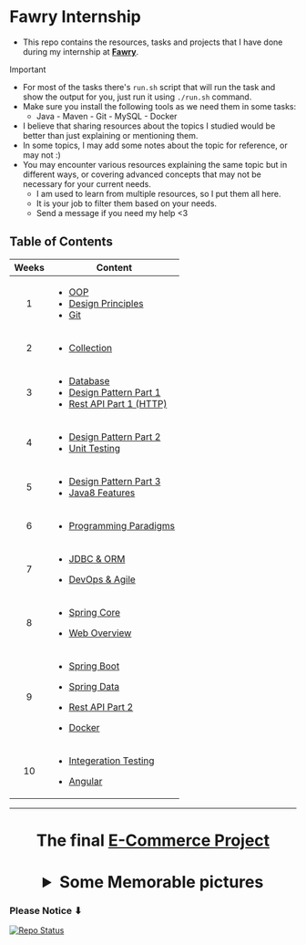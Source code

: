# Fawry Internship

- This repo contains the resources, tasks and projects that I have done during my internship at [**Fawry**](https://www.fawry.com/).

> [!IMPORTANT]
>
> - For most of the tasks there's `run.sh` script that will run the task and show the output for you, just run it using `./run.sh` command.
> - Make sure you install the following tools as we need them in some tasks:
>   - Java - Maven - Git - MySQL - Docker
> - I believe that sharing resources about the topics I studied would be better than just explaining or mentioning them.
> - In some topics, I may add some notes about the topic for reference, or may not :)
> - You may encounter various resources explaining the same topic but in different ways, or covering advanced concepts that may not be necessary for your current needs.
>   - I am used to learn from multiple resources, so I put them all here.
>   - It is your job to filter them based on your needs.
>   - Send a message if you need my help <3

## Table of Contents

<table>
  <thead>
    <tr>
      <th>Weeks</th>
      <th>Content</th>
    </tr>
  </thead>
  <tbody>
    <tr>
      <td align="center">1</td>
      <td>
        <ul>
          <li><a href="./Week1/OOP">OOP</a></li>
          <li><a href="Week1/Design-Principles">Design Principles</a></li>
          <li><a href="Week1/Git-VCS">Git</a></li>
        </ul>
      </td>
    </tr>
    <tr>
      <td align="center">2</td>
      <td>
        <ul>
          <li><a href="./Week2/Collection">Collection</a></li>
        </ul>
      </td>
    </tr>
    <tr>
      <td align="center">3</td>
      <td>
        <ul>
          <li><a href="./Week3/DataBase">Database</a></li>
          <li><a href="Week3/Design-Pattern1">Design Pattern Part 1</a></li>
          <li><a href="Week3/Rest-API-Design1">Rest API Part 1 (HTTP)</a></li>
        </ul>
      </td>
    </tr>
    <tr>
      <td align="center">4</td>
      <td>
        <ul>
          <li><a href="Week4/Design-Pattern2">Design Pattern Part 2</a></li>
          <li><a href="Week4/Unit-Testing">Unit Testing</a></li>
        </ul>
      </td>
    </tr>
    <tr>
      <td align="center">5</td>
      <td>
        <ul>
          <li><a href="Week5/Design-Pattern3">Design Pattern Part 3</a></li>
          <li><a href="./Week5/Java8">Java8 Features</a></li>
        </ul>
      </td>
    </tr>
    <tr>
      <td align="center">6</td>
      <td>
        <ul>
          <li><a href="Week6/Programming-Paradigms/">Programming Paradigms</a></li>
        </ul>
      </td>
    </tr>
    <tr>
      <td align="center">7</td>
      <td>
        <ul>
          <li><a href="Week7/ORM">JDBC & ORM</a></li>
        </ul>
        <ul>
          <li><a href="Week7/DevOps">DevOps & Agile</a></li>
        </ul>
      </td>
    </tr>
    <tr>
      <td align="center">8</td>
      <td>
        <ul>
          <li><a href="Week8/Spring-Core">Spring Core</a></li>
        </ul>
        <ul>
          <li><a href="Week8/Web-Overview">Web Overview</a></li>
        </ul>
      </td>
    </tr>
    <tr>
      <td align="center">9</td>
      <td>
        <ul>
          <li><a href="Week9/Spring-Boot">Spring Boot</a></li>
        </ul>
        <ul>
          <li><a href="Week9/Spring-Data">Spring Data</a></li>
        </ul>
        <ul>
          <li><a href="Week9/Rest-API-Design2">Rest API Part 2</a></li>
        </ul>
        <ul>
          <li><a href="Week9/Docker">Docker</a></li>
        </ul>
      </td>
    </tr>
    <tr>
      <td align="center">10</td>
      <td>
        <ul>
          <li><a href="Week10/Integeration-Testing/">Integeration Testing</a></li>
        </ul>
        <ul>
          <li><a href="Week10/Angular">Angular</a></li>
        </ul>
      </td>
    </tr>
  </tbody>
</table>

---

# <p align="center">The final **[E-Commerce Project](https://github.com/orgs/Fawry-Intern-Round4/repositories)**</p>

# <details align="center"><summary>Some Memorable pictures</summary>![My Img](https://github.com/Zeyad2003/Fawry-Internship/assets/87117386/65b1e7af-79a0-43a6-a105-827a6d46a696)![Intern Group](https://github.com/Zeyad2003/Fawry-Internship/assets/87117386/eb5dca40-a7f5-46b3-b6f1-f5dfa5a70040)![My Certificate](https://github.com/Zeyad2003/Fawry-Internship/assets/87117386/83c51619-6025-4623-99b5-f98553322ab2)</details>

### Please Notice ⬇

<a href="https://github.com/Zeyad2003/Fawry-Internship"><img src="https://img.shields.io/badge/Repo%20Status-Under%20Development-White?labelColor=Dark Gray&style=social&logo=github&link=https://github.com/Zeyad2003/Fawry-Internship" alt="Repo Status" /></a>
